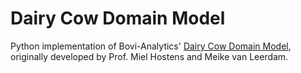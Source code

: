 # Dairy Cow Domain Model

Python implementation of Bovi-Analytics' [Dairy Cow Domain Model](https://github.com/Bovi-analytics/DairyCowDomainModel), originally developed by Prof. Miel Hostens and Meike van Leerdam.